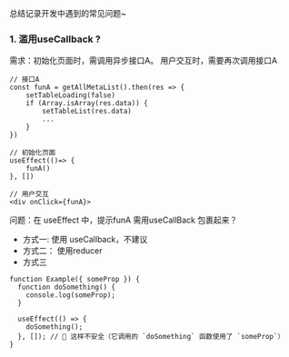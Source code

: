 总结记录开发中遇到的常见问题~

### 1. 滥用useCallback ?
需求：初始化页面时，需调用异步接口A。 用户交互时，需要再次调用接口A
```
// 接口A
const funA = getAllMetaList().then(res => {
    setTableLoading(false)
    if (Array.isArray(res.data)) {
        setTableList(res.data)
        ...
    }
})

// 初始化页面
useEffect(()=> {
    funA()
}, []) 

// 用户交互
<div onClick={funA}>
```
问题：在 useEffect 中，提示funA 需用useCallBack 包裹起来？

- 方式一:
使用 useCallback，不建议
- 方式二：
使用reducer
- 方式三
```
function Example({ someProp }) {
  function doSomething() {
    console.log(someProp);
  }

  useEffect(() => {
    doSomething();
  }, []); // 🔴 这样不安全（它调用的 `doSomething` 函数使用了 `someProp`）
}
```